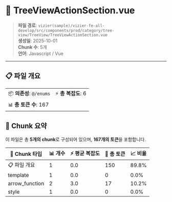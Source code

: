# 📄 TreeViewActionSection.vue

> **파일 경로**: `vizier(sample)/vizier-fe-all-develop/src/components/prod/category/tree-view/TreeView/TreeViewActionSection.vue`  
> **생성일**: 2025-10-01  
> **Chunk 수**: 5개  
> **언어**: Javascript / Vue
---





## 📋 파일 개요

| | |
|--|--|
| 📦 **의존성**: `@/enums` | ⚡ **총 복잡도**: 6 |
| 📊 **총 토큰 수**: 167 |  |






## 🧩 Chunk 요약

이 파일은 총 **5개의 chunk**로 구성되어 있으며, **167개의 토큰**을 포함합니다.

| 🧩 Chunk 타입 | 📊 개수 | ⚡ 평균 복잡도 | 📝 총 토큰 | 📈 비율 |
|---------------|--------|-------------|----------|--------|
| 📋 파일 개요 | 1 | 0.0 | 150 | 89.8% |
| template | 1 | 0.0 | 0 | 0.0% |
| arrow_function | 2 | 3.0 | 17 | 10.2% |
| style | 1 | 0.0 | 0 | 0.0% |

